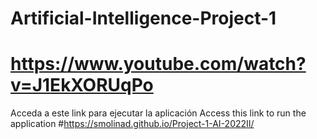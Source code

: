 # Artificial-Intelligence-Project-1

# https://www.youtube.com/watch?v=J1EkXORUqPo

Acceda a este link para ejecutar la aplicación
Access this link to run the application
#https://smolinad.github.io/Project-1-AI-2022II/
